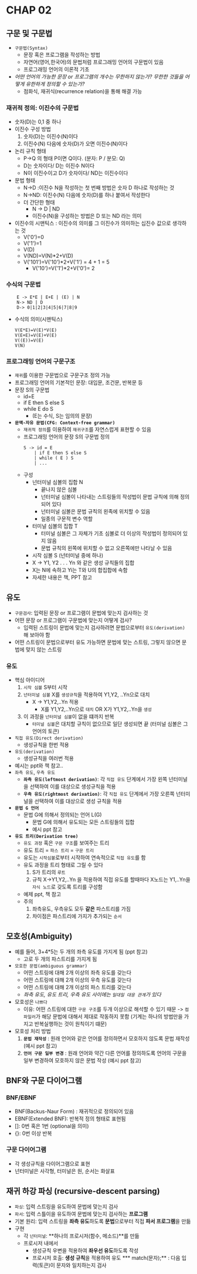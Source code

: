 # CHAP 02 

## 구문 및 구문법 
* `구문법(Syntax)`
    * 문장 혹은 프로그램을 작성하는 방법
    * 자연어(영어,한국어)의 문법처럼 프로그래밍 언어의 구문법이 있음
    * 프로그래밍 언어의 이론적 기초 
* *어떤 언어의 가능한 문장 or 프로그램의 개수는 무한하지 않는가? 무한한 것들을 어떻게 유한하게 정의할 수 있는가?* 
    * 점화식, 재귀식(recurrence relation)을 통해 해결 가능 
### 재귀적 정의: 이진수의 구문법
* 숫자(D)는 0,1 중 하나
* 이진수 구성 방법
    1. 숫자(D)는 이진수(N)이다
    2. 이진수(N) 다음에 숫자(D)가 오면 이진수(N)이다
* 논리 규칙 형태 
    * P->Q 의 형태 P이면 Q이다. (분자: P / 분모: Q)
    * D는 숫자이다/ D는 이진수 N이다 
    * N이 이진수이고 D가 숫자이다/ ND는 이진수이다
* 문법 형태 
    * N->D :이진수 N을 작성하는 첫 번째 방법은 숫자 D 하나로 작성하는 것
    * N->ND: 이진수(N) 다음에 숫자(D)를 하나 붙여서 작성한다 
    * 더 간단한 형태
        * N -> D | ND 
        * 이진수(N)을 구성하는 방법은 D 또는 ND 라는 의미 
* 이진수의 시맨틱스 : 이진수의 의미를 그 이진수가 의미하는 십진수 값으로 생각하는 것 
    * V('0')=0
    * V('1')=1 
    * V(D)
    * V(ND)=V(N)*2+V(D)
    * V('101')=V('10')*2+V('1') = 4 + 1 = 5
        * V('10')=V('1')*2+V('0')= 2
### 수식의 구문법
```
    E -> E*E | E+E | (E) | N 
    N-> ND | D
    D-> 0|1|2|3|4|5|6|7|8|9 
```
* 수식의 의미(시맨틱스)
    ```
    V(E*E)=V(E)*V(E)
    V(E+E)=V(E)+V(E)
    V((E))=V(E)
    V(N)
    ```
### 프로그래밍 언어의 구문구조 
* `재귀`를 이용한 구문법으로 구문구조 정의 가능 
* 프로그래밍 언어의 기본적인 문장: 대입문, 조건문, 반복문 등 
* 문장 S의 구문법 
    * id=E
    * if E then S else S 
    * while E do S 
        * (E는 수식, S는 임의의 문장)
* **`문맥-자유 문법(CFG: Context-free grammar)`**
    * `재귀적 정의`를 이용하여 `재귀구조`를 자연스럽게 표현할 수 있음
    * 프로그래밍 언어의 문장 S의 구문법 정의
        ```
        S -> id = E 
            | if E then S else S
            | while ( E ) S 
            | ... 
        ``` 
    * 구성 
        * 넌터미널 심볼의 집합 N
            * 끝나지 않은 심볼
            * 넌터미널 심볼이 나타내는 스트링들의 작성법이 문법 규칙에 의해 정의되어 있다 
            * 넌터미널 심볼은 문법 규칙의 왼족에 위치할 수 있음 
            * 일종의 구문적 변수 역할
        * 터미널 심볼의 집합 T
            * 터미널 심볼은 그 자체가 기초 심볼로 더 이상의 작성법이 정의되어 있지 않음 
            * 문법 규칙의 왼쪽에 위치할 수 없고 오른쪽에만 나타날 수 있음
        * 시작 심볼 S (넌터미널 중에 하나)
        * X -> Y1, Y2 . . . Yn 와 같은 생성 규칙들의 집합 
        * X는 N에 속하고 Yi는 T와 U의 합집합에 속함 
        * 자세한 내용은 책, PPT 참고 
## 유도
* `구문검사`: 입력된 문장 or 프로그램이 문법에 맞는지 검사하는 것 
* 어떤 문장 or 프로그램이 구문법에 맞는지 어떻게 검사?
    * 입력된 스트링이 문법에 맞는지 검사하려면 문법으로부터 `유도(derivation)` 해 보아야 함
* 어떤 스트링이 문법으로부터 유도 가능하면 문법에 맞는 스트링, 그렇지 않으면 문법에 맞지 않는 스트링 
### 유도
* 핵심 아이디어 
    1. `시작 심볼` S부터 시작
    2. `넌터미널 심볼` X를 `생성규칙`을 적용하여 Y1,Y2, ..Yn으로 대치 
        * X -> Y1,Y2,..Yn 적용 
            * X를 Y1,Y2,..Yn으로 `대치` OR X가 Y1,Y2,..Yn을 `생성` 
    3. 이 과정을 `넌터미널 심볼`이 없을 떄까지 반복 
        * `터미널 심볼`은 대치할 규칙이 없으므로 일단 생성되면 끝 (터미널 심볼은 그 언어의 토큰)
* `직접 유도(Direct derivation)`
    * 생성규칙을 한번 적용
* `유도(derivation)`
    * 생성규칙을 여러번 적용 
* 예시는 ppt와 책 참고..
* `좌측 유도`, `우측 유도`
    * **`좌측 유도(leftmost derivation)`**: 각 `직접 유도` 단계에서 가장 왼쪽 넌터미널을 선택하여 이를 대상으로 생성규칙을 적용
    * **`우측 유도(rightmost derivation)`**: 각 `직접 유도` 단계에서 가장 오른쪽 넌터미널을 선택하여 이를 대상으로 생성 규칙을 적용 
* **`문법 G 언어`** 
    * 문법 G에 의해서 정의되는 언어 L(G)
        * 문법 G에 의해서 유도되는 모든 스트링들의 집합 
        * 예시 ppt 참고 
* **`유도 트리(Derivation tree)`**
    * `유도 과정` 혹은 `구문 구조`를 보여주는 트리 
    * 유도 트리 = `파스 트리` = `구문 트리` 
    * 유도는 `시작심볼`로부터 시작하여 연속적으로 `직접 유도`를 함 
    * 유도 과정을 트리 형태로 그릴 수 있다
        1. S가 트리의 `루트`
        2. 규칙 X->Y1,Y2,..Yn 을 적용하여 직접 유도를 할때마다 X노드는 Y1,..Yn을 `자식 노드`로 갖도록 트리를 구성함 
    * 예제 ppt, 책 참고 
    * 주의
        1. 좌측유도, 우측유도 모두 **같은** 파스트리를 가짐
        2. 차이점은 파스트리에 가지가 추가되는 `순서` 

## 모호성(Ambiguity)
* 예를 들어, 3+4*5는 두 개의 좌측 유도를 가지게 됨 (ppt 참고)
    * 고로 두 개의 파스트리를 가지게 됨 
* `모호한 문법(ambiguous grammar)`
    * 어떤 스트링에 대해 2개 이상의 좌측 유도를 갖는다
    * 어떤 스트링에 대해 2개 이상의 우측 유도를 갖는다
    * 어떤 스트링에 대해 2개 이상의 파스 트리를 갖는다 
    * *좌측 유도, 유도 트리, 우측 유도 사이에는 `일대일 대응 관계`가 있다*
* 모호성은 `나쁘다` 
    * 이유: 어떤 스트링에 대한 `구문 구조`를 두개 이상으로 해석할 수 있기 때문 -> `컴파일러`가 해당 문법에 대해서 제대로 작동하지 못함 (기계는 하나의 방법만을 가지고 반복실행하는 것이 원칙이기 떄문)
* 모호성 처리 방법 
    1. **`문법 재작성`** : 원래 언어와 같은 언어를 정의하면서 모호하지 않도록 문법 재작성 (예시 ppt 참고)
    2. **`언어 구문 일부 변경`** : 원래 언어와 약간 다른 언어를 정의하도록 언어의 구문을 일부 변경하여 모호하지 않은 문법 작성 (예시 ppt 참고)

## BNF와 구문 다이어그램 
### BNF/EBNF
* BNF(Backus-Naur Form) : 재귀적으로 정의되어 있음 
* EBNF(Extended BNF): 반복적 정의 형태로 표현됨 
* []: 0번 혹은 1번 (optional을 의미)
* {}: 0번 이상 반복 
### 구문 다이어그램 
* 각 생성규칙을 다이어그램으로 표현 
* 넌터미널은 사각형, 터미널은 원, 순서는 화살표 

## 재귀 하강 파싱 (recursive-descent parsing)
* `파싱`: 입력 스트링을 유도하여 문법에 맞는지 검사
* `파서`: 입력 스틀이을 유도하여 문법에 맞는지 검사하는 **프로그램**
* 기본 원리: 입력 스트링을 **좌측 유도**하도록 **문법**으로부터 직접 **파서 프로그램**을 만듦 
* 구현
    * 각 `넌터미널`: **하나의 프로시저(함수, 메소드)**를 만듦
    * 프로시저 내에서 
        * 생성규칙 우변을 적용하여 **좌우선 유도**하도록 작성 
        * 프로시저 호출: **생성 규칙**을 적용하여 유도
        *** match(문자);** : 다음 입력(토큰)이 문자와 일치하는지 검사 
        